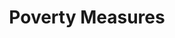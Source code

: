 ---
schema: default
title: Poverty Measures  
organization: DATASF 
notes: These data could be compared with eviction rates to understand a fuller picture of the economic conditions in major cities in each state representing in the eviction data above.

San Francisco: Provides the seniority list for entry into HSH 90 day emergency shelter waitlist. The list began on 2/24/14 and is updated at least daily. Data from DataSF. 

resources:
  - name: San Francisco Homelessness Shelter waiting list 
    url: "https://data.sfgov.org/api/views/w4sk-nq57/rows.csv?accessType=DOWNLOAD"
    format: csv

category:
  - Economy
Maintainer: DataSF
---